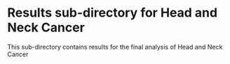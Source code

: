 # Results sub-directory for Head and Neck Cancer
This sub-directory contains results for the final analysis of Head and Neck Cancer

